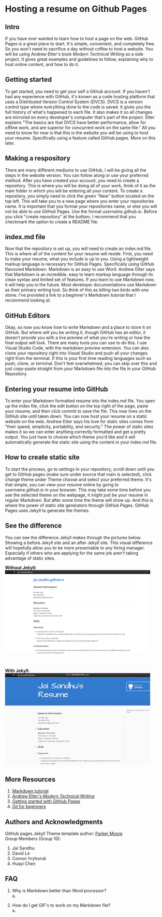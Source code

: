 # Hosting a resume on Github Pages

## Intro
If you have ever wanted to learn how to host a page on the web. GitHub Pages is a great place to start. It's simple, convenient, and completely free. So you won't need to sacrifice a day without coffee to host a website. You will be using Andrew Etter's book _Modern Technical Writing_ as a side project. It gives great examples and guidelines to follow, explaining why to host online content, and how to do it.  

## Getting started
To get started, you need to get your self a Github account. If you haven't had any experience with GitHub, it's known as a code hosting platform that uses a Distributed Version Control System (DVCS). DVCS is a version control type where everything done to the code is saved. It gives you the full history of what's happened to each file. It also makes it so all changes are mirrored on every developer's computer that's part of the project. Etter explains "The basics are that DVCS have better performance, allow for offline work, and are superior for concurrent work on the same file." All you need to know for now is that this is the website you will be using to host your resume. Specifically using a feature called GitHub pages. More on this later.  

## Making a respository
There are many different mediums to use GitHub, I will be giving all the steps in the website version. You can follow along or use your preferred method. After you have created your account, you need to create a repository. This is where you will be doing all of your work, think of it as the main folder in which you will be entering all your content. To create a repository, you simply need to click the green "New" button located on the top left. This will take you to a new page where you enter your repositories name. It is important that you format your repositories name, or else you will not be able to use GitHub Pages. Use the format _username.github.io</span>_. Before you click "create repository" at the bottom, I recommend that you checkmark the option to create a README file.  
## index.md<span> file
Now that the repository is set up, you will need to create an index.md file. This is where all of the content for your resume will reside. First, you need to make your resume, what you include is up to you. Using a lightweight markup language is necessary for GitHub Pages. Specifically using GitHub flavoured Markdown. Markdown is an easy to use Word. Andrew Etter says that Markdown is an incredible, easy to learn markup language through its clean syntax and limited set of features. If you learn to use Markdown now, it will help you in the future. Most developer documentations use Markdown as their primary writing tool. So think of this as killing two birds with one stone. I've provided a link to a beginner's Markdown tutorial that I recommend looking at.  
## GitHub Editors
Okay, so now you know how to write Markdown and a place to store it on GitHub. But where will you be writing it, though GitHub has an editor, it doesn't provide you with a live preview of what you're writing or how the final output will look. There are many tools you can use to do this. I use Visual Studio Code, with the markdown preview extension. You can also clone your repository right into Visual Studio and push all your changes right from the terminal. If this is your first time reading languages such as push, clone, or terminal. Don't feel overwhelmed, you can skip over this and just copy-paste straight from your Markdown file into the file in your GitHub Repository.  

## Entering your resume into GitHub
To enter your Markdown formatted resume into the index.md file. You open up the index file, click the edit button on the top right of the page, paste your resume, and then click commit to save the file. This now lives on the GitHub site until taken down. You can now host your resume on a static website on the web. Andrew Etter says his love for static sites comes from "their speed, simplicity, portability, and security." The power of static sites makes it so we can enter anything correctly formatted and get a pretty output. You just have to choose which theme you'd like and it will automatically generate the static site using the content in your index.md file. 
## How to create static site
To start the process, go to settings in your repository, scroll down until you get to GitHub pages (make sure under source that main is selected), click change theme under Theme choose and select your preferred theme. It's that simple, you can view your resume online by going to _<span>username.github.io<span>_ in your browser. This may take some time before you see the selected theme on the webpage, it might just be your resume in regular Markdown. But after some time the theme will show up. And this is where the power of static site generators through GitHub Pages. GitHub Pages uses Jekyll to generate the themes.  
## See the difference
You can see the difference Jekyll makes through the pictures below. Showing a before Jekyll site and an after Jekyll site. This visual difference will hopefully allow you to be more presentable to any hiring manager. Especially if others who are applying for the same job aren't taking advantage of static sites.  


**Without Jekyll:**  
<img src="https://github.com/jai-sandhu/jai-sandhu.github.io/blob/main/media/pic.png" width="480">

&nbsp;  

**With Jekyll:**  
![Resume with Jekyll GIF](https://github.com/jai-sandhu/jai-sandhu.github.io/blob/main/media/gif.gif)

## More Resources
1. [Markdown tutorial](https://www.markdowntutorial.com/)
2. [Andrew Etter's _Modern Technical Writing_](https://www.amazon.ca/Modern-Technical-Writing-Introduction-Documentation-ebook/dp/B01A2QL9SS)
3. [Getting started with GitHub Pages](https://pages.github.com/)
4. [Git for beginners](https://product.hubspot.com/blog/git-and-github-tutorial-for-beginners)
&nbsp;  

## Authors and Acknowledgments  
GitHub pages Jekyll Theme template author: [Parker Moore](https://github.com/parkr)  
Group Members (Group 10):
1. Jai Sandhu
2. David Le
3. Connor hryhoruk
4. Huayi Chen  

## FAQ  
1. Why is Markdown better than Word processor?  
   a.

2. How do I get GIF's to work on my Markdown file?  
   a. 

